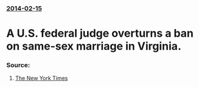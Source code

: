 ### [2014-02-15](/news/2014/02/15/index.md)

# A U.S. federal judge overturns a ban on same-sex marriage in Virginia. 




### Source:

1. [The New York Times](http://www.nytimes.com/2014/02/14/us/federal-judge-overturns-virginias-same-sex-marriage-ban.html)
